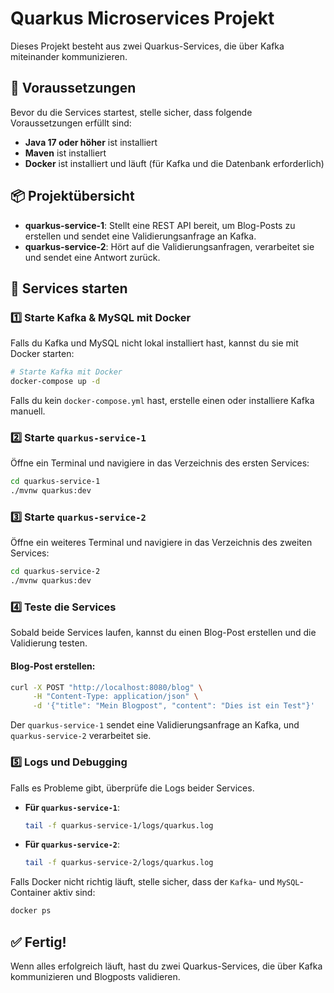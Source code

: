 # Quarkus Microservices Projekt

Dieses Projekt besteht aus zwei Quarkus-Services, die über Kafka miteinander kommunizieren.

## 📌 Voraussetzungen

Bevor du die Services startest, stelle sicher, dass folgende Voraussetzungen erfüllt sind:

- **Java 17 oder höher** ist installiert
- **Maven** ist installiert
- **Docker** ist installiert und läuft (für Kafka und die Datenbank erforderlich)

## 📦 Projektübersicht

- **quarkus-service-1**: Stellt eine REST API bereit, um Blog-Posts zu erstellen und sendet eine Validierungsanfrage an Kafka.
- **quarkus-service-2**: Hört auf die Validierungsanfragen, verarbeitet sie und sendet eine Antwort zurück.

## 🚀 Services starten

### 1️⃣ Starte Kafka & MySQL mit Docker

Falls du Kafka und MySQL nicht lokal installiert hast, kannst du sie mit Docker starten:

```sh
# Starte Kafka mit Docker
docker-compose up -d
```

Falls du kein `docker-compose.yml` hast, erstelle einen oder installiere Kafka manuell.

### 2️⃣ Starte `quarkus-service-1`

Öffne ein Terminal und navigiere in das Verzeichnis des ersten Services:

```sh
cd quarkus-service-1
./mvnw quarkus:dev
```

### 3️⃣ Starte `quarkus-service-2`

Öffne ein weiteres Terminal und navigiere in das Verzeichnis des zweiten Services:

```sh
cd quarkus-service-2
./mvnw quarkus:dev
```

### 4️⃣ Teste die Services

Sobald beide Services laufen, kannst du einen Blog-Post erstellen und die Validierung testen.

#### Blog-Post erstellen:
```sh
curl -X POST "http://localhost:8080/blog" \
     -H "Content-Type: application/json" \
     -d '{"title": "Mein Blogpost", "content": "Dies ist ein Test"}'
```

Der `quarkus-service-1` sendet eine Validierungsanfrage an Kafka, und `quarkus-service-2` verarbeitet sie.

### 5️⃣ Logs und Debugging
Falls es Probleme gibt, überprüfe die Logs beider Services.

- **Für `quarkus-service-1`**:
  ```sh
  tail -f quarkus-service-1/logs/quarkus.log
  ```
- **Für `quarkus-service-2`**:
  ```sh
  tail -f quarkus-service-2/logs/quarkus.log
  ```

Falls Docker nicht richtig läuft, stelle sicher, dass der `Kafka`- und `MySQL`-Container aktiv sind:
```sh
docker ps
```

## ✅ Fertig!

Wenn alles erfolgreich läuft, hast du zwei Quarkus-Services, die über Kafka kommunizieren und Blogposts validieren.